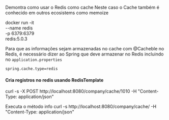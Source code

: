 

Demontra como usar o Redis como cache
Neste caso o Cache também é conhecido em outros ecosistems como memoize

docker run -it \
    --name redis \
    -p 6379:6379 \
    redis:5.0.3
    
Para que as informações sejam armazenadas no cache com @Cacheble no Redis, é necessário dizer ao Spring que deve armazenar no Redis incluindo no `application.properties`
 
```
spring.cache.type=redis
```


#### Cria registros no redis usando RedisTemplate

curl -s -X POST http://localhost:8080/company/cache/1010 -H "Content-Type: application/json"

Executa o método info
curl -s http://localhost:8080/company/cache/ -H "Content-Type: application/json"



